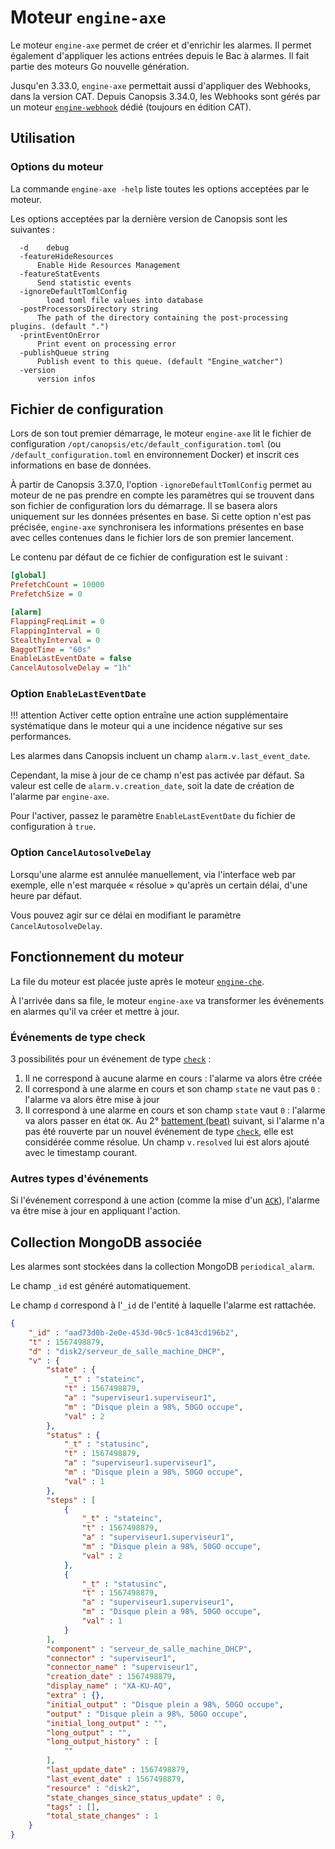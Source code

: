 # Moteur `engine-axe`

Le moteur `engine-axe` permet de créer et d'enrichir les alarmes. Il permet également d'appliquer les actions entrées depuis le Bac à alarmes. Il fait partie des moteurs Go nouvelle génération.

Jusqu'en 3.33.0, `engine-axe` permettait aussi d'appliquer des Webhooks, dans la version CAT. Depuis Canopsis 3.34.0, les Webhooks sont gérés par un moteur [`engine-webhook`](moteur-webhook.md) dédié (toujours en édition CAT).

## Utilisation

### Options du moteur

La commande `engine-axe -help` liste toutes les options acceptées par le moteur.

Les options acceptées par la dernière version de Canopsis sont les suivantes :

```
  -d	debug
  -featureHideResources
      Enable Hide Resources Management
  -featureStatEvents
      Send statistic events
  -ignoreDefaultTomlConfig
    	load toml file values into database
  -postProcessorsDirectory string
      The path of the directory containing the post-processing plugins. (default ".")
  -printEventOnError
      Print event on processing error
  -publishQueue string
      Publish event to this queue. (default "Engine_watcher")
  -version
      version infos
```

## Fichier de configuration

Lors de son tout premier démarrage, le moteur `engine-axe` lit le fichier de configuration `/opt/canopsis/etc/default_configuration.toml` (ou `/default_configuration.toml` en environnement Docker) et inscrit ces informations en base de données.

À partir de Canopsis 3.37.0, l'option `-ignoreDefaultTomlConfig` permet au moteur de ne pas prendre en compte les paramètres qui se trouvent dans son fichier de configuration lors du démarrage. Il se basera alors uniquement sur les données présentes en base. Si cette option n'est pas précisée, `engine-axe` synchronisera les informations présentes en base avec celles contenues dans le fichier lors de son premier lancement.

Le contenu par défaut de ce fichier de configuration est le suivant :

```ini
[global]
PrefetchCount = 10000
PrefetchSize = 0

[alarm]
FlappingFreqLimit = 0
FlappingInterval = 0
StealthyInterval = 0
BaggotTime = "60s"
EnableLastEventDate = false
CancelAutosolveDelay = "1h"
```

### Option `EnableLastEventDate`

!!! attention
    Activer cette option entraîne une action supplémentaire systématique dans le moteur qui a une incidence négative sur ses performances.

Les alarmes dans Canopsis incluent un champ `alarm.v.last_event_date`.

Cependant, la mise à jour de ce champ n'est pas activée par défaut. Sa valeur est celle de `alarm.v.creation_date`, soit la date de création de l'alarme par `engine-axe`.

Pour l'activer, passez le paramètre `EnableLastEventDate` du fichier de configuration à `true`.

### Option `CancelAutosolveDelay`

Lorsqu'une alarme est annulée manuellement, via l'interface web par exemple, elle n'est marquée « résolue » qu'après un certain délai, d'une heure par défaut.  

Vous pouvez agir sur ce délai en modifiant le paramètre `CancelAutosolveDelay`.

## Fonctionnement du moteur

La file du moteur est placée juste après le moteur [`engine-che`](moteur-che.md).

À l'arrivée dans sa file, le moteur `engine-axe` va transformer les événements en alarmes qu'il va créer et mettre à jour.

### Événements de type check

3 possibilités pour un événement de type [`check`](../../guide-developpement/struct-event.md#event-check-structure) :

1. Il ne correspond à aucune alarme en cours : l'alarme va alors être créée
2. Il correspond à une alarme en cours et son champ `state` ne vaut pas `0` : l'alarme va alors être mise à jour
3. Il correspond à une alarme en cours et son champ `state` vaut `0` : l'alarme va alors passer en état `OK`. Au 2° [battement (beat)](../../guide-utilisation/vocabulaire/index.md#battement) suivant, si l'alarme n'a pas été rouverte par un nouvel événement de type [`check`](../../guide-developpement/struct-event.md#event-check-structure), elle est considérée comme résolue. Un champ `v.resolved` lui est alors ajouté avec le timestamp courant.

### Autres types d'événements

Si l'événement correspond à une action (comme la mise d'un [`ACK`](../../guide-developpement/struct-event.md#event-acknowledgment-structure)), l'alarme va être mise à jour en appliquant l'action.

## Collection MongoDB associée

Les alarmes sont stockées dans la collection MongoDB `periodical_alarm`.

Le champ `_id` est généré automatiquement.

Le champ `d` correspond à l'`_id` de l'entité à laquelle l'alarme est rattachée.

```json
{
    "_id" : "aad73d0b-2e0e-453d-90c5-1c843cd196b2",
    "t" : 1567498879,
    "d" : "disk2/serveur_de_salle_machine_DHCP",
    "v" : {
        "state" : {
            "_t" : "stateinc",
            "t" : 1567498879,
            "a" : "superviseur1.superviseur1",
            "m" : "Disque plein a 98%, 50GO occupe",
            "val" : 2
        },
        "status" : {
            "_t" : "statusinc",
            "t" : 1567498879,
            "a" : "superviseur1.superviseur1",
            "m" : "Disque plein a 98%, 50GO occupe",
            "val" : 1
        },
        "steps" : [
            {
                "_t" : "stateinc",
                "t" : 1567498879,
                "a" : "superviseur1.superviseur1",
                "m" : "Disque plein a 98%, 50GO occupe",
                "val" : 2
            },
            {
                "_t" : "statusinc",
                "t" : 1567498879,
                "a" : "superviseur1.superviseur1",
                "m" : "Disque plein a 98%, 50GO occupe",
                "val" : 1
            }
        ],
        "component" : "serveur_de_salle_machine_DHCP",
        "connector" : "superviseur1",
        "connector_name" : "superviseur1",
        "creation_date" : 1567498879,
        "display_name" : "XA-KU-AQ",
        "extra" : {},
        "initial_output" : "Disque plein a 98%, 50GO occupe",
        "output" : "Disque plein a 98%, 50GO occupe",
        "initial_long_output" : "",
        "long_output" : "",
        "long_output_history" : [
            ""
        ],
        "last_update_date" : 1567498879,
        "last_event_date" : 1567498879,
        "resource" : "disk2",
        "state_changes_since_status_update" : 0,
        "tags" : [],
        "total_state_changes" : 1
    }
}
```
